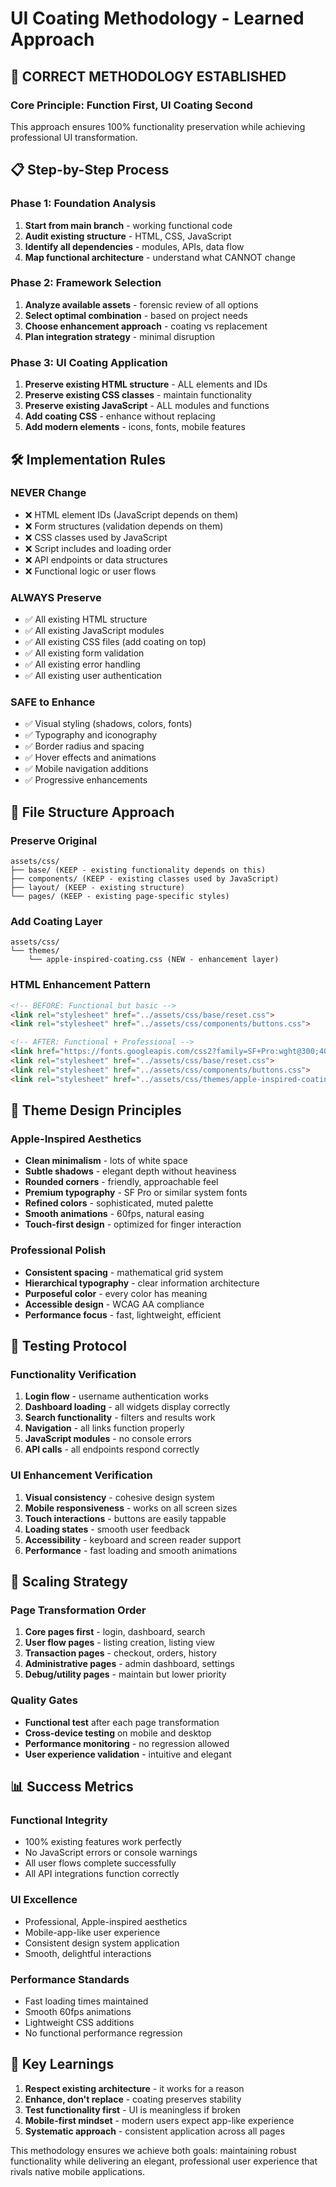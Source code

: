 # UI Coating Methodology - Learned Approach

## 🎯 **CORRECT METHODOLOGY ESTABLISHED**

### **Core Principle**: Function First, UI Coating Second

This approach ensures 100% functionality preservation while achieving professional UI transformation.

## 📋 **Step-by-Step Process**

### **Phase 1: Foundation Analysis**
1. **Start from main branch** - working functional code
2. **Audit existing structure** - HTML, CSS, JavaScript
3. **Identify all dependencies** - modules, APIs, data flow
4. **Map functional architecture** - understand what CANNOT change

### **Phase 2: Framework Selection**
1. **Analyze available assets** - forensic review of all options
2. **Select optimal combination** - based on project needs
3. **Choose enhancement approach** - coating vs replacement
4. **Plan integration strategy** - minimal disruption

### **Phase 3: UI Coating Application**
1. **Preserve existing HTML structure** - ALL elements and IDs
2. **Preserve existing CSS classes** - maintain functionality
3. **Preserve existing JavaScript** - ALL modules and functions
4. **Add coating CSS** - enhance without replacing
5. **Add modern elements** - icons, fonts, mobile features

## 🛠️ **Implementation Rules**

### **NEVER Change**
- ❌ HTML element IDs (JavaScript depends on them)
- ❌ Form structures (validation depends on them)
- ❌ CSS classes used by JavaScript
- ❌ Script includes and loading order
- ❌ API endpoints or data structures
- ❌ Functional logic or user flows

### **ALWAYS Preserve**
- ✅ All existing HTML structure
- ✅ All existing JavaScript modules
- ✅ All existing CSS files (add coating on top)
- ✅ All existing form validation
- ✅ All existing error handling
- ✅ All existing user authentication

### **SAFE to Enhance**
- ✅ Visual styling (shadows, colors, fonts)
- ✅ Typography and iconography
- ✅ Border radius and spacing
- ✅ Hover effects and animations
- ✅ Mobile navigation additions
- ✅ Progressive enhancements

## 📁 **File Structure Approach**

### **Preserve Original**
```
assets/css/
├── base/ (KEEP - existing functionality depends on this)
├── components/ (KEEP - existing classes used by JavaScript)
├── layout/ (KEEP - existing structure)
└── pages/ (KEEP - existing page-specific styles)
```

### **Add Coating Layer**
```
assets/css/
└── themes/
    └── apple-inspired-coating.css (NEW - enhancement layer)
```

### **HTML Enhancement Pattern**
```html
<!-- BEFORE: Functional but basic -->
<link rel="stylesheet" href="../assets/css/base/reset.css">
<link rel="stylesheet" href="../assets/css/components/buttons.css">

<!-- AFTER: Functional + Professional -->
<link href="https://fonts.googleapis.com/css2?family=SF+Pro:wght@300;400;500;600;700&display=swap" rel="stylesheet">
<link rel="stylesheet" href="../assets/css/base/reset.css">
<link rel="stylesheet" href="../assets/css/components/buttons.css">
<link rel="stylesheet" href="../assets/css/themes/apple-inspired-coating.css">
```

## 🎨 **Theme Design Principles**

### **Apple-Inspired Aesthetics**
- **Clean minimalism** - lots of white space
- **Subtle shadows** - elegant depth without heaviness
- **Rounded corners** - friendly, approachable feel
- **Premium typography** - SF Pro or similar system fonts
- **Refined colors** - sophisticated, muted palette
- **Smooth animations** - 60fps, natural easing
- **Touch-first design** - optimized for finger interaction

### **Professional Polish**
- **Consistent spacing** - mathematical grid system
- **Hierarchical typography** - clear information architecture
- **Purposeful color** - every color has meaning
- **Accessible design** - WCAG AA compliance
- **Performance focus** - fast, lightweight, efficient

## 🧪 **Testing Protocol**

### **Functionality Verification**
1. **Login flow** - username authentication works
2. **Dashboard loading** - all widgets display correctly
3. **Search functionality** - filters and results work
4. **Navigation** - all links function properly
5. **JavaScript modules** - no console errors
6. **API calls** - all endpoints respond correctly

### **UI Enhancement Verification**
1. **Visual consistency** - cohesive design system
2. **Mobile responsiveness** - works on all screen sizes
3. **Touch interactions** - buttons are easily tappable
4. **Loading states** - smooth user feedback
5. **Accessibility** - keyboard and screen reader support
6. **Performance** - fast loading and smooth animations

## 🚀 **Scaling Strategy**

### **Page Transformation Order**
1. **Core pages first** - login, dashboard, search
2. **User flow pages** - listing creation, listing view
3. **Transaction pages** - checkout, orders, history
4. **Administrative pages** - admin dashboard, settings
5. **Debug/utility pages** - maintain but lower priority

### **Quality Gates**
- **Functional test** after each page transformation
- **Cross-device testing** on mobile and desktop
- **Performance monitoring** - no regression allowed
- **User experience validation** - intuitive and elegant

## 📊 **Success Metrics**

### **Functional Integrity**
- 100% existing features work perfectly
- No JavaScript errors or console warnings
- All user flows complete successfully
- All API integrations function correctly

### **UI Excellence**
- Professional, Apple-inspired aesthetics
- Mobile-app-like user experience
- Consistent design system application
- Smooth, delightful interactions

### **Performance Standards**
- Fast loading times maintained
- Smooth 60fps animations
- Lightweight CSS additions
- No functional performance regression

## 🎯 **Key Learnings**

1. **Respect existing architecture** - it works for a reason
2. **Enhance, don't replace** - coating preserves stability
3. **Test functionality first** - UI is meaningless if broken
4. **Mobile-first mindset** - modern users expect app-like experience
5. **Systematic approach** - consistent application across all pages

This methodology ensures we achieve both goals: maintaining robust functionality while delivering an elegant, professional user experience that rivals native mobile applications.